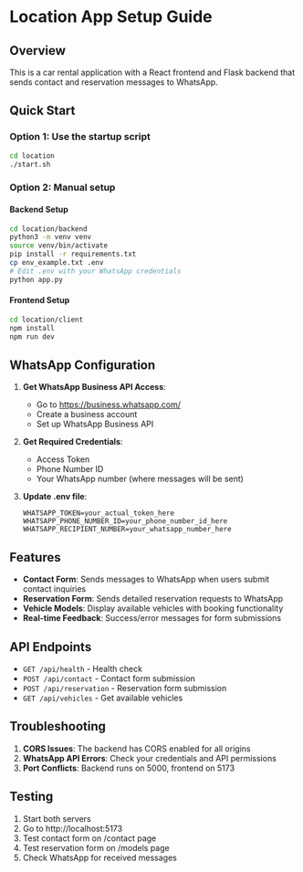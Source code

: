 # Location App Setup Guide

## Overview
This is a car rental application with a React frontend and Flask backend that sends contact and reservation messages to WhatsApp.

## Quick Start

### Option 1: Use the startup script
```bash
cd location
./start.sh
```

### Option 2: Manual setup

#### Backend Setup
```bash
cd location/backend
python3 -m venv venv
source venv/bin/activate
pip install -r requirements.txt
cp env_example.txt .env
# Edit .env with your WhatsApp credentials
python app.py
```

#### Frontend Setup
```bash
cd location/client
npm install
npm run dev
```

## WhatsApp Configuration

1. **Get WhatsApp Business API Access**:
   - Go to https://business.whatsapp.com/
   - Create a business account
   - Set up WhatsApp Business API

2. **Get Required Credentials**:
   - Access Token
   - Phone Number ID
   - Your WhatsApp number (where messages will be sent)

3. **Update .env file**:
   ```
   WHATSAPP_TOKEN=your_actual_token_here
   WHATSAPP_PHONE_NUMBER_ID=your_phone_number_id_here
   WHATSAPP_RECIPIENT_NUMBER=your_whatsapp_number_here
   ```

## Features

- **Contact Form**: Sends messages to WhatsApp when users submit contact inquiries
- **Reservation Form**: Sends detailed reservation requests to WhatsApp
- **Vehicle Models**: Display available vehicles with booking functionality
- **Real-time Feedback**: Success/error messages for form submissions

## API Endpoints

- `GET /api/health` - Health check
- `POST /api/contact` - Contact form submission
- `POST /api/reservation` - Reservation form submission
- `GET /api/vehicles` - Get available vehicles

## Troubleshooting

1. **CORS Issues**: The backend has CORS enabled for all origins
2. **WhatsApp API Errors**: Check your credentials and API permissions
3. **Port Conflicts**: Backend runs on 5000, frontend on 5173

## Testing

1. Start both servers
2. Go to http://localhost:5173
3. Test contact form on /contact page
4. Test reservation form on /models page
5. Check WhatsApp for received messages
